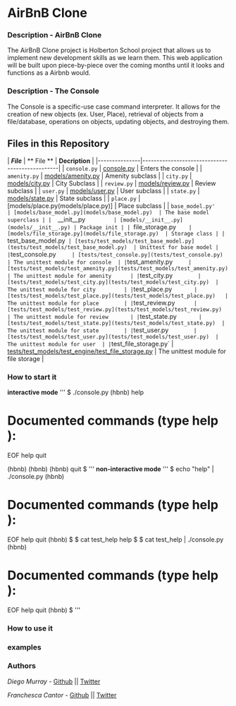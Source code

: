 # AirBnB Clone
### Description - AirBnB Clone
The AirBnB Clone project is Holberton School project that allows us to implement new development skills as we learn them. This web application will be built upon piece-by-piece over the coming months until it looks and functions as a Airbnb would.

### Description - The Console
The Console is a specific-use case command interpreter. It allows for the creation  of new objects (ex. User, Place), retrieval of objects from a file/database, operations on objects, updating objects, and destroying them. 

## Files in this Repository

|   ***File***    |     ** File **     |     **Decription**     |
|---------------|------------------------------------------------|
|  `console.py` | [console.py](console.py) | Enters the console |
|  `amenity.py` | [models/amenity.py](models/amenity.py) | Amenity subclass |
|  `city.py` | [models/city.py](models/city.py)  | City Subclass |
|  `review.py` |  [models/review.py](models/review.py)	| Review subclass |
|  `user.py`  | [models/user.py](models/usr.py) | User subclass |
|  `state.py` | [models/state.py](models/state.py) | State subclass |
|  `place.py` | [models/place.py(models/place.py)] | Place subclass |
|  `base_model.py'       | [models/base_model.py](models/base_model.py)  | The base model superclass |
|  `__init__py`          | [models/__init__.py](models/__init__.py) | Package init |
|  `file_storage.py`     | [models/file_storage.py](models/file_storage.py)  | Storage class |
|  `test_base_model.py`  | [tests/test_models/test_base_model.py](tests/test_models/test_base_model.py)  | Unittest for base model |
| `test_console.py`      | [tests/test_console.py](tests/test_console.py)    | The unittest module for console  |
| `test_amenity.py`      | [tests/test_models/test_amenity.py](tests/test_models/test_amenity.py)  | The unittest module for amenity      |
| `test_city.py`         | [tests/test_models/test_city.py](tests/test_models/test_city.py)  | The unittest module for city         |
| `test_place.py`        | [tests/test_models/test_place.py](tests/test_models/test_place.py)   | The unittest module for place        |
| `test_review.py`       | [tests/test_models/test_review.py](tests/test_models/test_review.py)   | The unittest module for review       |
| `test_state.py`        | [tests/test_models/test_state.py](tests/test_models/test_state.py)  | The unittest module for state        |
| `test_user.py`         | [tests/test_models/test_user.py](tests/test_models/test_user.py)  | The unittest module for user  |
| `test_file_storage.py` | [tests/test_models/test_engine/test_file_storage.py](tests/test_models/test_engine/test_file_storage.py) | The unittest module for file storage |

### How to start it
**interactive mode**
'''
$ ./console.py
(hbnb) help

Documented commands (type help <topic>):
========================================
EOF  help  quit

(hbnb)
(hbnb)
(hbnb) quit
$
'''
**non-interactive mode**
'''
$ echo "help" | ./console.py
(hbnb)

Documented commands (type help <topic>):
========================================
EOF  help  quit
(hbnb)
$
$ cat test_help
help
$
$ cat test_help | ./console.py
(hbnb)

Documented commands (type help <topic>):
========================================
EOF  help  quit
(hbnb)
$
'''

### How to use it

### examples


### Authors
*Diego Murray* - [Github](https://github.com/dmurr) || [Twitter](https://twitter.com/diegocmurray)

*Franchesca Cantor* - [Github](https://github.com/cheska/) || [Twitter](https://twitter.com/cheska)